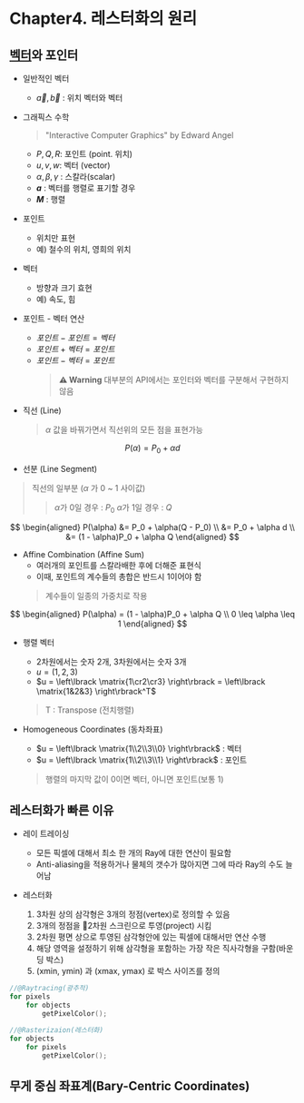 # Chapter4. 레스터화의 원리

## [벡터](Vector.md)와 포인터

- 일반적인 벡터
	- $\vec{a}, \vec{b}$ : 위치 벡터와 벡터

- 그래픽스 수학
	 > "Interactive Computer Graphics" by Edward Angel
	- $P, Q, R$: 포인트 (point. 위치)
	- $u, v, w$: 벡터 (vector)
	- $\alpha, \beta, \gamma$ : 스칼라(scalar)
	- **$a$** : 벡터를 행렬로 표기할 경우
	- **$M$** : 행렬

- 포인트
	- 위치만 표현
	- 예) 철수의 위치, 영희의 위치

- 벡터
	- 방향과 크기 효현
	- 예) 속도, 힘

 - 포인트 - 벡터 연산
	 - $포인트 - 포인트 = 벡터$
	 - $포인트 + 벡터 = 포인트$
	 - $포인트 - 벡터 = 포인트$   
		> **⚠️ Warning**
		> 대부분의 API에서는 포인터와 벡터를 구분해서 구현하지 않음

- 직선 (Line) 
	> $\alpha$ 값을 바꿔가면서 직선위의 모든 점을 표현가능

$$
P(\alpha) = P_0 + \alpha d
$$

- 선분 (Line Segment)
> 직선의 일부분 ($\alpha$ 가 0 ~ 1 사이값)
>> $\alpha$가 0일 경우 : $P_0$
>> $\alpha$가 1일 경우 : $Q$

$$
\begin{aligned}
P(\alpha) &= P_0 + \alpha(Q - P_0) \\
&= P_0 + \alpha d \\
&= (1 - \alpha)P_0 + \alpha Q
\end{aligned}
$$

- Affine Combination (Affine Sum)
	- 여러개의 포인트를 스칼라배한 후에 더해준 표현식 
	- 이때, 포인트의 계수들의 총합은 반드시 1이어야 함
	 > 계수들이 일종의 가중치로 작용
 
$$
\begin{aligned}
P(\alpha) = (1 - \alpha)P_0 + \alpha Q \\
0 \leq \alpha \leq 1
\end{aligned}
$$

- 행렬 벡터
	-  2차원에서는 숫자 2개, 3차원에서는 숫자 3개
	- $u = (1, 2, 3)$
	- $u = \left\lbrack \matrix{1\cr2\cr3} \right\rbrack = \left\lbrack \matrix{1&2&3} \right\rbrack^T$
	 > T : Transpose (전치행렬)

- Homogeneous Coordinates (동차좌표)
	- $u = \left\lbrack \matrix{1\\2\\3\\0} \right\rbrack$ : 벡터
	- $u = \left\lbrack \matrix{1\\2\\3\\1} \right\rbrack$ : 포인트
	 > 행렬의 마지막 값이 0이면 벡터, 아니면 포인트(보통 1)
  
## 레스터화가 빠른 이유

- 레이 트레이싱
	- 모든 픽셀에 대해서 최소 한 개의 Ray에 대한 연산이 필요함
	- Anti-aliasing을 적용하거나 물체의 갯수가 많아지면 그에 따라 Ray의 수도 늘어남

- 레스터화
	1. 3차원 상의 삼각형은 3개의 정점(vertex)로 정의할 수 있음
	2. 3개의 정점을 2차원 스크린으로 투영(project) 시킴
	3. 2차원 평면 상으로 투영된 삼각형안에 있는 픽셀에 대해서만 연산 수행
	4. 해당 영역을 설정하기 위해 삼각형을 포함하는 가장 작은 직사각형을 구함(바운딩 박스)
	5. (xmin, ymin) 과 (xmax, ymax) 로 박스 사이즈를 정의 

```c++
//@Raytracing(광추적)
for pixels
	for objects
		getPixelColor();

//@Rasterizaion(레스터화)
for objects
	for pixels
		getPixelColor();
```

## 무게 중심 좌표계(Bary-Centric Coordinates)